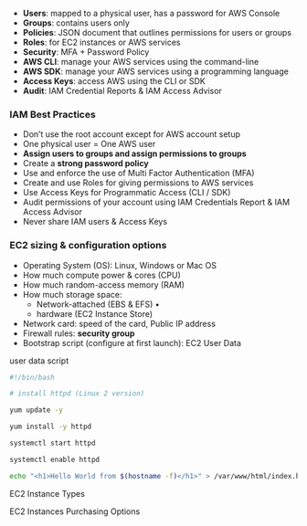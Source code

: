 - __Users__: mapped to a physical user, has a password for AWS Console 
- __Groups__: contains users only 
- __Policies__: JSON document that outlines permissions for users or groups 
- __Roles__: for EC2 instances or AWS services 
- __Security__: MFA + Password Policy 
- __AWS CLI__: manage your AWS services using the command-line 
- __AWS SDK__: manage your AWS services using a programming language 
- __Access Keys__: access AWS using the CLI or SDK 
- __Audit__: IAM Credential Reports & IAM Access Advisor

### IAM Best Practices
- Don’t use the root account except for AWS account setup 
- One physical user = One AWS user 
- __Assign users to groups and assign permissions to groups__ 
- Create a __strong password policy__
- Use and enforce the use of Multi Factor Authentication (MFA) 
- Create and use Roles for giving permissions to AWS services 
- Use Access Keys for Programmatic Access (CLI / SDK) 
- Audit permissions of your account using IAM Credentials Report & IAM Access Advisor 
- Never share IAM users & Access Keys

### EC2 sizing & configuration options
- Operating System (OS): Linux, Windows or Mac OS 
- How much compute power & cores (CPU) 
- How much random-access memory (RAM) 
- How much storage space: 
	- Network-attached (EBS & EFS) •
	- hardware (EC2 Instance Store) 
- Network card: speed of the card, Public IP address 
- Firewall rules: __security group__ 
- Bootstrap script (configure at first launch): EC2 User Data

user data script
```bash
#!/bin/bash

# install httpd (Linux 2 version)

yum update -y

yum install -y httpd

systemctl start httpd

systemctl enable httpd

echo "<h1>Hello World from $(hostname -f)</h1>" > /var/www/html/index.html
```

EC2 Instance Types

EC2 Instances Purchasing Options





